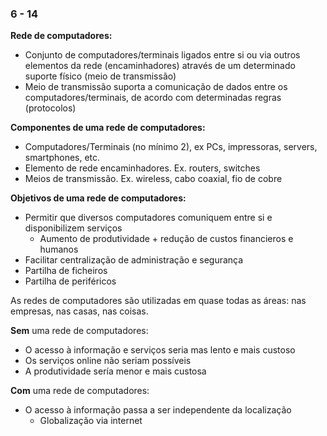 
### 6 - 14

**Rede de computadores:**
- Conjunto de computadores/terminais ligados entre si ou via outros elementos da rede (encaminhadores) através de um determinado suporte físico (meio de transmissão)
- Meio de transmissão suporta a comunicação de dados entre os computadores/terminais, de acordo com determinadas regras (protocolos)

**Componentes de uma rede de computadores:**
- Computadores/Terminais (no mínimo 2), ex PCs, impressoras, servers, smartphones, etc.
- Elemento de rede encaminhadores. Ex. routers, switches
- Meios de transmissão. Ex. wireless, cabo coaxial, fio de cobre

**Objetivos de uma rede de computadores:**
- Permitir que diversos computadores comuniquem entre si e disponibilizem serviços
	- Aumento de produtividade + redução de custos financieros e humanos
- Facilitar centralização de administração e segurança
- Partilha de ficheiros
- Partilha de periféricos

As redes de computadores são utilizadas em quase todas as áreas: nas empresas, nas casas, nas coisas.

**Sem** uma rede de computadores:
- O acesso à informação e serviços seria mas lento e mais custoso
- Os serviços online não seriam possíveis
- A produtividade sería menor e mais custosa

**Com** uma rede de computadores:
- O acesso à informação passa a ser independente da localização
	- Globalização via internet